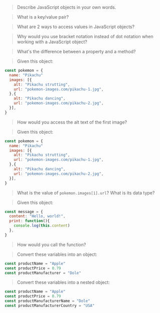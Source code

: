 > Describe JavaScript objects in your own words.

> What is a key/value pair?

> What are 2 ways to access values in JavaScript objects?

> Why would you use bracket notation instead of dot notation when working with a JavaScript object?

> What's the difference between a property and a method?

> Given this object:

```js
const pokemon = {
  name: "Pikachu"
  images: [{
    alt: "Pikachu strutting",
    url: "pokemon-images.com/pikachu-1.jpg",
  },{
    alt: "Pikachu dancing",
    url: "pokemon-images.com/pikachu-2.jpg",
  }],
}
```

> How would you access the alt text of the first image?

> Given this object:

```js
const pokemon = {
  name: "Pikachu"
  images: [{
    alt: "Pikachu strutting",
    url: "pokemon-images.com/pikachu-1.jpg",
  },{
    alt: "Pikachu dancing",
    url: "pokemon-images.com/pikachu-2.jpg",
  }],
}
```

> What is the value of `pokemon.images[1].url`? What is its data type?

> Given this object:

```js
const message = {
  content: "Hello, world!",
  print: function(){
    console.log(this.content)
  },
}
```

> How would you call the function?

> Convert these variables into an object:

```js
const productName = "Apple"
const productPrice = 0.79
const productManufacturer = "Dole"
```

> Convert these variables into a nested object:

```js
const productName = "Apple"
const productPrice = 0.79
const productManufacturerName = "Dole"
const productManufacturerCountry = "USA"
```
